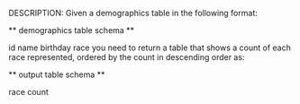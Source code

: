 DESCRIPTION:
Given a demographics table in the following format:

** demographics table schema **

id
name
birthday
race
you need to return a table that shows a count of each race represented, ordered by the count in descending order as:

** output table schema **

race
count